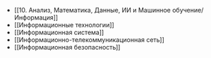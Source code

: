 - [[10. Анализ, Математика, Данные, ИИ и Машинное обучение/Информация]]
- [[Информационные технологии]]
- [[Информационная система]]
- [[Информационно-телекоммуникационная сеть]]
- [[Информационная безопасность]]
